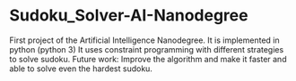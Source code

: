 # Sudoku_Solver-AI-Nanodegree

First project of the Artificial Intelligence Nanodegree.
It is implemented in python (python 3)
It uses constraint programming with different strategies to solve sudoku.
Future work:
Improve the algorithm and make it faster and able to solve even the hardest sudoku.
